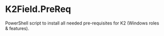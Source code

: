 # K2Field.PreReq
PowerShell script to install all needed pre-requisites for K2 (Windows roles &amp; features).
